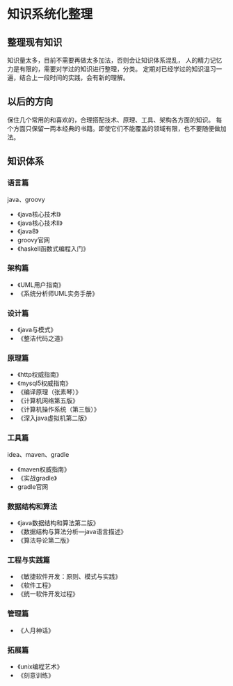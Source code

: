 # 知识系统化整理

## 整理现有知识
知识量太多，目前不需要再做太多加法，否则会让知识体系混乱，
人的精力记忆力是有限的，需要对学过的知识进行整理，分类。
定期对已经学过的知识温习一遍，结合上一段时间的实践，会有新的理解。

## 以后的方向
保住几个常用的和喜欢的，合理搭配技术、原理、工具、架构各方面的知识。
每个方面只保留一两本经典的书籍。即使它们不能覆盖的领域有限，也不要随便做加法。

## 知识体系

### 语言篇
java、groovy
* 《java核心技术I》
* 《java核心技术II》
* 《java8》
* groovy官网
* 《haskell函数式编程入门》
### 架构篇
* 《UML用户指南》
* 《系统分析师UML实务手册》
### 设计篇
* 《java与模式》
* 《整洁代码之道》
### 原理篇
* 《http权威指南》
* 《mysql5权威指南》
* 《编译原理（张素琴）》
* 《计算机网络第五版》
* 《计算机操作系统（第三版）》
* 《深入java虚拟机第二版》
### 工具篇
idea、maven、gradle
* 《maven权威指南》
* 《实战gradle》
* gradle官网
### 数据结构和算法
* 《java数据结构和算法第二版》
* 《数据结构与算法分析—java语言描述》
* 《算法导论第二版》
### 工程与实践篇
* 《敏捷软件开发：原则、模式与实践》
* 《软件工程》
* 《统一软件开发过程》
### 管理篇
* 《人月神话》
### 拓展篇
* 《unix编程艺术》
* 《刻意训练》




